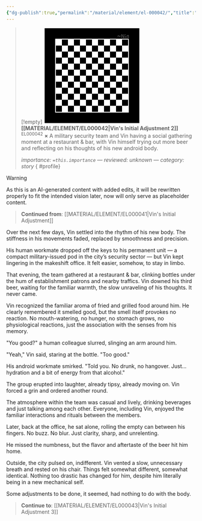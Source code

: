 ```yaml
---
{"dg-publish":true,"permalink":"/material/element/el-000042/","title":"Vin's Initial Adjustment 2","tags":["-element","-ai"]}
---
```


>[!empty]
> ![RESOURCE/ASSET/OTHER/PlaceholderIcon.png|icon](/img/user/RESOURCE/ASSET/OTHER/PlaceholderIcon.png) <b class="title">[[MATERIAL/ELEMENT/EL000042\|Vin's Initial Adjustment 2]]</b> <sup class="title">EL000042</sup> <b>×</b>
> A military security team and Vin having a social gathering moment at a restaurant & bar, with Vin himself trying out more beer and reflecting on his thoughts of his new android body.
> 
> <i class="small">importance: `=this.importance` — reviewed: unknown — category: story</i>
{ #profile}


>[!warning]
> As this is an AI-generated content with added edits, it will be rewritten properly to fit the intended vision later, now will only serve as placeholder content.

> **Continued from**: [[MATERIAL/ELEMENT/EL000041\|Vin's Initial Adjustment]]

Over the next few days, Vin settled into the rhythm of his new body. The stiffness in his movements faded, replaced by smoothness and precision.

His human workmate dropped off the keys to his permanent unit — a compact military-issued pod in the city’s security sector — but Vin kept lingering in the makeshift office. It felt easier, somehow, to stay in limbo.

That evening, the team gathered at a restaurant & bar, clinking bottles under the hum of establishment patrons and nearby traffics. Vin downed his third beer, waiting for the familiar warmth, the slow unraveling of his thoughts. It never came.

Vin recognized the familiar aroma of fried and grilled food around him. He clearly remembered it smelled good, but the smell itself provokes no reaction. No mouth-watering, no hunger, no stomach grows, no physiological reactions, just the association with the senses from his memory.

"You good?" a human colleague slurred, slinging an arm around him.

"Yeah," Vin said, staring at the bottle. "Too good."

His android workmate smirked. "Told you. No drunk, no hangover. Just… hydration and a bit of energy from that alcohol."

The group erupted into laughter, already tipsy, already moving on. Vin forced a grin and ordered another round.

The atmosphere within the team was casual and lively, drinking beverages and just talking among each other. Everyone, including Vin, enjoyed the familiar interactions and rituals between the members.

Later, back at the office, he sat alone, rolling the empty can between his fingers. No buzz. No blur. Just clarity, sharp, and unrelenting.

He missed the numbness, but the flavor and aftertaste of the beer hit him home.

Outside, the city pulsed on, indifferent. Vin vented a slow, unnecessary breath and rested on his chair. Things felt somewhat different, somewhat identical. Nothing too drastic has changed for him, despite him literally being in a new mechanical self.

Some adjustments to be done, it seemed, had nothing to do with the body.

> **Continue to**: [[MATERIAL/ELEMENT/EL000043\|Vin's Initial Adjustment 3]]
